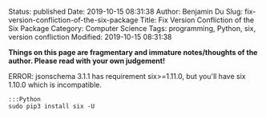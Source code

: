 Status: published
Date: 2019-10-15 08:31:38
Author: Benjamin Du
Slug: fix-version-confliction-of-the-six-package
Title: Fix Version Confliction of the Six Package
Category: Computer Science
Tags: programming, Python, six, version confliction
Modified: 2019-10-15 08:31:38

**Things on this page are fragmentary and immature notes/thoughts of the author. Please read with your own judgement!**

ERROR: jsonschema 3.1.1 has requirement six>=1.11.0, but you'll have six 1.10.0 which is incompatible.


    :::Python
    sudo pip3 install six -U



